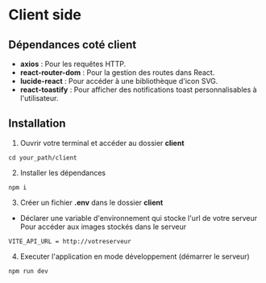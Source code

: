 # Client side

## Dépendances coté client
- **axios** : Pour les requêtes HTTP.
- **react-router-dom** : Pour la gestion des routes dans React.
- **lucide-react** : Pour accéder à une bibliothèque d'icon SVG.
- **react-toastify** : Pour afficher des notifications toast personnalisables à l'utilisateur.


## Installation
1. Ouvrir votre terminal et accéder au dossier **client**
```
cd your_path/client
```

2. Installer les dépendances
```
npm i
```

3. Créer un fichier **.env** dans le dossier **client**
- Déclarer une variable d'environnement qui stocke l'url de votre serveur
Pour accéder aux images stockés dans le serveur
```
VITE_API_URL = http://votreserveur
```

4. Executer l'application en mode développement (démarrer le serveur)
```
npm run dev
```